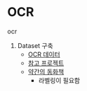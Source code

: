 # OCR
ocr
1. Dataset 구축
    - [OCR 데이터](https://www.aihub.or.kr/aihubdata/data/view.do?currMenu=&topMenu=&aihubDataSe=data&dataSetSn=91)
    - [참고 프로젝트](https://github.com/Minju-nimm/MIT_PJT?tab=readme-ov-file)
    - [약간의 동화책](https://blog.naver.com/catlover1031/220816088202)
        - 라벨링이 필요함

